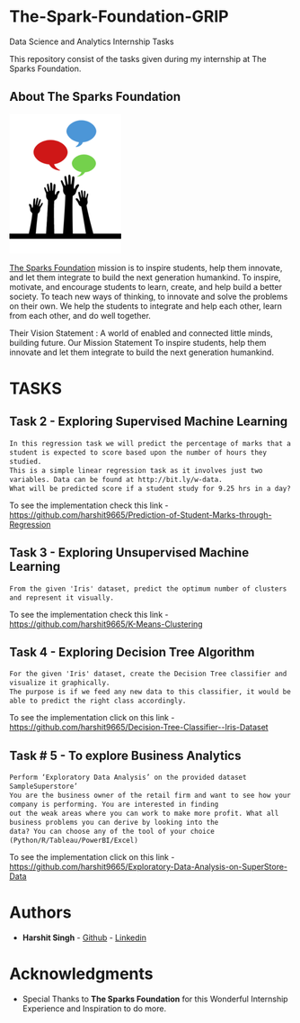 # The-Spark-Foundation-GRIP
Data Science and Analytics Internship Tasks

This repository consist of the tasks given during my internship at The Sparks Foundation.

## About The Sparks Foundation

![](logo_small.png)

[The Sparks Foundation](https://thesparksfoundationsingapore.org/) mission is to inspire students, help them innovate, and let them integrate to build the next generation humankind. To inspire, motivate, and encourage students to learn, create, and help build a better society. To teach new ways of thinking, to innovate and solve the problems on their own. We help the students to integrate and help each other, learn from each other, and do well together.

Their Vision Statement : A world of enabled and connected little minds, building future. Our Mission Statement To inspire students, help them innovate and let them integrate to build the next generation humankind.

# TASKS

## Task 2 - Exploring Supervised Machine Learning

    In this regression task we will predict the percentage of marks that a student is expected to score based upon the number of hours they studied.
    This is a simple linear regression task as it involves just two variables. Data can be found at http://bit.ly/w-data.
    What will be predicted score if a student study for 9.25 hrs in a day? 

To see the implementation check this link -https://github.com/harshit9665/Prediction-of-Student-Marks-through-Regression

## Task 3 - Exploring Unsupervised Machine Learning

    From the given 'Iris' dataset, predict the optimum number of clusters and represent it visually.

To see the implementation check this link - https://github.com/harshit9665/K-Means-Clustering

## Task 4 - Exploring Decision Tree Algorithm

    For the given 'Iris' dataset, create the Decision Tree classifier and visualize it graphically. 
    The purpose is if we feed any new data to this classifier, it would be able to predict the right class accordingly.

To see the implementation click on this link - https://github.com/harshit9665/Decision-Tree-Classifier--Iris-Dataset


## Task # 5 - To explore Business Analytics

    Perform ‘Exploratory Data Analysis’ on the provided dataset SampleSuperstore’
    You are the business owner of the retail firm and want to see how your company is performing. You are interested in finding
    out the weak areas where you can work to make more profit. What all business problems you can derive by looking into the
    data? You can choose any of the tool of your choice (Python/R/Tableau/PowerBI/Excel)
    
To see the implementation click on this link - https://github.com/harshit9665/Exploratory-Data-Analysis-on-SuperStore-Data


# Authors

* **Harshit Singh**  - [Github](https://github.com/harshit9665)
                     - [Linkedin](https://www.linkedin.com/in/harshit-singh-data)
                     


# Acknowledgments

* Special Thanks to **The Sparks Foundation** for this Wonderful Internship Experience and Inspiration to do more.

